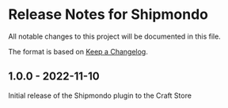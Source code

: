 # Release Notes for Shipmondo

All notable changes to this project will be documented in this file.

The format is based on [Keep a Changelog](https://keepachangelog.com/en/1.0.0/).

## 1.0.0 - 2022-11-10

Initial release of the Shipmondo plugin to the Craft Store
